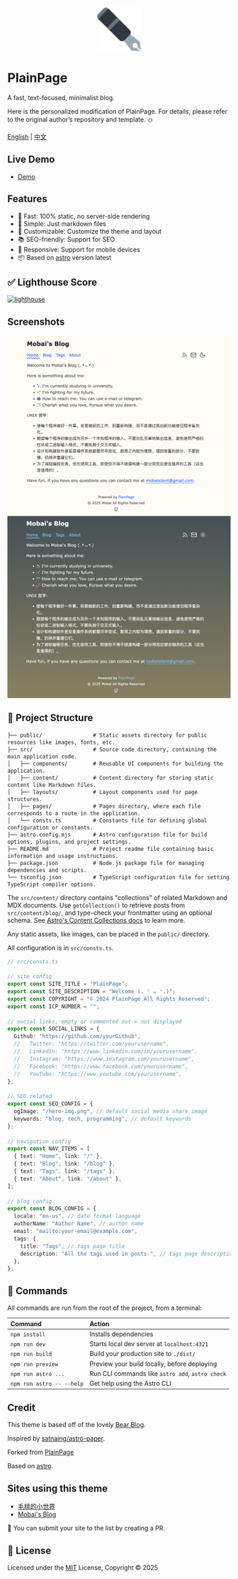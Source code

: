 <div align="center">
  <img src="./public/favicon-show.svg" alt="PlainPage" width="100" />
</div>

# PlainPage

A fast, text-focused, minimalist blog.

Here is the personalized modification of PlainPage. For details, please refer to the original author’s repository and template. ⛄️

[English](./README.md) | [中文](./README.zh-CN.md)

## Live Demo

- [Demo](https://blog.loliowo.com)

## Features

- 🚀 Fast: 100% static, no server-side rendering
- 📖 Simple: Just markdown files
- 🌈 Customizable: Customize the theme and layout
- 📚 SEO-friendly: Support for SEO
- 📱 Responsive: Support for mobile devices
- 📦 Based on [astro](https://astro.build) version latest

## ✅ Lighthouse Score

[![lighthouse](./screenshots/lighthouse-score.svg)](https://pagespeed.web.dev/analysis/https-churchtao-github-io-PlainPage/e1mpmv9swy?form_factor=desktop)

## Screenshots

![light](./screenshots/light.png)
![dark](./screenshots/dark.png)

## 🚀 Project Structure

```text
├── public/                # Static assets directory for public resources like images, fonts, etc.
├── src/                   # Source code directory, containing the main application code.
│   ├── components/        # Reusable UI components for building the application.
│   ├── content/           # Content directory for storing static content like Markdown files.
│   ├── layouts/           # Layout components used for page structures.
│   ├── pages/             # Pages directory, where each file corresponds to a route in the application.
│   └── consts.ts          # Constants file for defining global configuration or constants.
├── astro.config.mjs       # Astro configuration file for build options, plugins, and project settings.
├── README.md              # Project readme file containing basic information and usage instructions.
├── package.json           # Node.js package file for managing dependencies and scripts.
└── tsconfig.json          # TypeScript configuration file for setting TypeScript compiler options.
```

The `src/content/` directory contains "collections" of related Markdown and MDX documents. Use `getCollection()` to retrieve posts from `src/content/blog/`, and type-check your frontmatter using an optional schema. See [Astro's Content Collections docs](https://docs.astro.build/en/guides/content-collections/) to learn more.

Any static assets, like images, can be placed in the `public/` directory.

All configuration is in `src/consts.ts`.

```ts
// src/consts.ts

// site config
export const SITE_TITLE = "PlainPage";
export const SITE_DESCRIPTION = "Welcome (. ❛ ᴗ ❛.)";
export const COPYRIGHT = "© 2024 PlainPage All Rights Reserved";
export const ICP_NUMBER = "";

// social links, empty or commented out = not displayed
export const SOCIAL_LINKS = {
  Github: "https://github.com/yourGithub",
  //   Twitter: "https://twitter.com/yourusername",
  //   LinkedIn: "https://www.linkedin.com/in/yourusername",
  //   Instagram: "https://www.instagram.com/yourusername",
  //   Facebook: "https://www.facebook.com/yourusername",
  //   YouTube: "https://www.youtube.com/yourusername",
};

// SEO related
export const SEO_CONFIG = {
  ogImage: "/hero-img.png", // default social media share image
  keywords: "blog, tech, programming", // default keywords
};

// navigation config
export const NAV_ITEMS = [
  { text: "Home", link: "/" },
  { text: "Blog", link: "/blog" },
  { text: "Tags", link: "/tags" },
  { text: "About", link: "/about" },
];

// blog config
export const BLOG_CONFIG = {
  locale: "en-us", // date format language
  authorName: "Author Name", // author name
  email: "mailto:your-email@example.com",
  tags: {
    title: "Tags", // tags page title
    description: "All the tags used in posts.", // tags page description
  },
};
```

## 🧞 Commands

All commands are run from the root of the project, from a terminal:

| Command                   | Action                                           |
| :------------------------ | :----------------------------------------------- |
| `npm install`             | Installs dependencies                            |
| `npm run dev`             | Starts local dev server at `localhost:4321`      |
| `npm run build`           | Build your production site to `./dist/`          |
| `npm run preview`         | Preview your build locally, before deploying     |
| `npm run astro ...`       | Run CLI commands like `astro add`, `astro check` |
| `npm run astro -- --help` | Get help using the Astro CLI                     |

## Credit

This theme is based off of the lovely [Bear Blog](https://github.com/HermanMartinus/bearblog/).

Inspired by [satnaing/astro-paper](https://github.com/satnaing/astro-paper).

Forked from [PlainPage](https://github.com/ChurchTao/PlainPage)

Based on [astro](https://astro.build).

## Sites using this theme

- [毛桃的小世界](https://毛桃.top)
- [Mobai's Blog](https://blog.loliowo.com)

👏 You can submit your site to the list by creating a PR.

## 📜 License

Licensed under the [MIT](./LICENSE) License, Copyright © 2025

